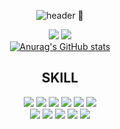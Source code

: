 <div align="center">
  
![header](https://capsule-render.vercel.app/api?type=waving&color=auto&height=200&section=header&text=HAEMI%20PARK&fontSize=50)
🐾

<a href="mailto:hmpark042@gmail.com"><img src="https://img.shields.io/badge/Gmail-EA4335?style=flat-square&logo=Gmail&logoColor=white&link=mailto:hmpark042@gmail.com"/></a> <a href="https://velog.io/@nyamnyam"><img src="https://img.shields.io/badge/Velog-20C997?style=flat-square&logo=Velog&logoColor=white&link=https://velog.io/@nyamnyam"/></a>
<br>
[![Anurag's GitHub stats](https://github-readme-stats.vercel.app/api?username=hm-park-dev&show_icons=true&theme=calm)
](https://github.com/anuraghazra/github-readme-stats)

  
## SKILL
  <img src="https://img.shields.io/badge/Java-007396?style=flat-square&logo=Java&logoColor=white"> 
  <img src="https://img.shields.io/badge/Spring-6DB33F?style=flat-square&logo=Spring&logoColor=white"/> 
  <img src="https://img.shields.io/badge/SpringBoot-6DB33F?style=flat-square&logo=SpringBoot&logoColor=white"/> 
  <img src="https://img.shields.io/badge/Python-3776AB?style=flat-square&logo=Python&logoColor=white">
  <img src="https://img.shields.io/badge/C++-00599C?style=flat-square&logo=C%2B%2B&logoColor=white"> 
  <img src="https://img.shields.io/badge/C-A8B9CC?style=flat-square&logo=C&logoColor=white">
  
  <br>
  <img src="https://img.shields.io/badge/VSCode-007ACC?style=flat-square&logo=VisualStudioCode&logoColor=white"> 
  <img src="https://img.shields.io/badge/IntelliJ-000000?style=flat-square&logo=IntelliJIDEA&logoColor=white"> 
  <img src="https://img.shields.io/badge/Eclipse-2C2255?style=flat-square&logo=EclipseIDE&logoColor=white"> 
  <img src="https://img.shields.io/badge/Github-181717?style=flat-square&logo=Github&logoColor=white"> 
  <img src="https://img.shields.io/badge/AmazonAWS-232F3E?style=flat-square&logo=AmazonAWS&logoColor=white">
</div>
